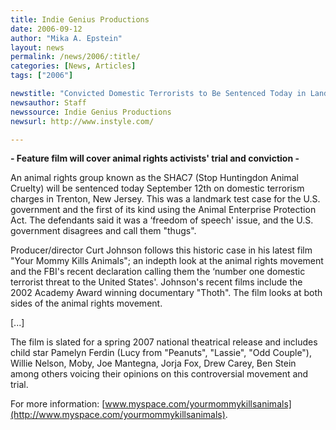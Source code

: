 ```yaml
---
title: Indie Genius Productions
date: 2006-09-12
author: "Mika A. Epstein"
layout: news
permalink: /news/2006/:title/
categories: [News, Articles]
tags: ["2006"]

newstitle: "Convicted Domestic Terrorists to Be Sentenced Today in Landmark Freedom of Speech Case"
newsauthor: Staff
newssource: Indie Genius Productions
newsurl: http://www.instyle.com/

---
```


**- Feature film will cover animal rights activists' trial and conviction -**

An animal rights group known as the SHAC7 (Stop Huntingdon Animal Cruelty) will be sentenced today September 12th on domestic terrorism charges in Trenton, New Jersey. This was a landmark test case for the U.S. government and the first of its kind using the Animal Enterprise Protection Act. The defendants said it was a &#8216;freedom of speech' issue, and the U.S. government disagrees and call them "thugs".

Producer/director Curt Johnson follows this historic case in his latest film "Your Mommy Kills Animals"; an indepth look at the animal rights movement and the FBI's recent declaration calling them the &#8216;number one domestic terrorist threat to the United States'. Johnson's recent films include the 2002 Academy Award winning documentary "Thoth". The film looks at both sides of the animal rights movement.

[...]

The film is slated for a spring 2007 national theatrical release and includes child star Pamelyn Ferdin (Lucy from "Peanuts", "Lassie", "Odd Couple"), Willie Nelson, Moby, Joe Mantegna, Jorja Fox, Drew Carey, Ben Stein among others voicing their opinions on this controversial movement and trial.

For more information: [www.myspace.com/yourmommykillsanimals](http://www.myspace.com/yourmommykillsanimals).


